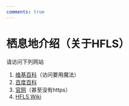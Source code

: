 ```yaml
---
comments: true
---
```


# 栖息地介绍（关于HFLS）

请访问下列网站

1. [维基百科](https://zh.wikipedia.org/wik/杭州外国语字校)（访问要用魔法）
2. [百度百科](https://baike.baidu.com/item/%E6%9D%AD%E5%B7%9E%E5%A4%96%E5%9B%BD%E8%AF%AD%E5%AD%A6%E6%A0%A1)
3. [官网](http://www.chinahw.net/web/index.php/index/xxgk/moid/25)（甚至没有https）
4. [HFLS Wiki](https://hfls.wiki/)